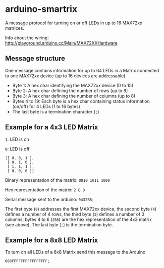 # arduino-smartrix
A message protocol for turning on or off LEDs in up to 16 MAX72xx matrices.

Info about the wiring: http://playground.arduino.cc/Main/MAX72XXHardware

## Message structure

One message contains information for up to 64 LEDs in a Matrix connected to one MAX72xx device (up to 16 devices are addressable)

* Byte 1: A hex char identifying the MAX72xx device (0 to 15)
* Byte 2: A hex char defining the number of rows (up to 8)
* Byte 3: A hex char defining the number of columns (up to 8)
* Bytes 4 to 19: Each byte is a hex char containing status information (on/off) for 4 LEDs (1 to 16 bytes)
* The last byte is a termination character (`;`)

## Example for a 4x3 LED Matrix

`1`: LED is on

`0`: LED is off

```
[[ 0, 0, 1 ],
 [ 0, 1, 0 ],
 [ 1, 1, 1 ],
 [ 0, 0, 0 ]]
```

Binary representation of the matrix:
`0010 1011 1000`

Hex representation of the matrix:
`2 B 8`

Serial message sent to the arduino:
`0432B8;`

The first byte (`0`) addresses the first MAX72xx device, the second byte (`4`) defines a number of 4 rows, the third byte (`3`) defines a number of 3 columns, bytes 4 to 6 (`2B8`) are the hex representation of the 4x3 matrix (see above). The last byte (`;`) is the termination byte.

## Example for a 8x8 LED Matrix

To turn on all LEDs of a 8x8 Matrix send this message to the Arduino

`088FFFFFFFFFFFFFFFF;`

